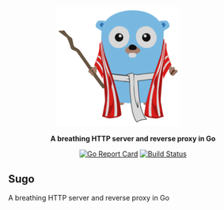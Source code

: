 <div align="center" markdown="1">

<img src="./sugo.svg" alt="Angular Doxize" width="250" style="margin-left:-60px;">

**A breathing HTTP server and reverse proxy in Go**

[![Go Report Card](https://goreportcard.com/badge/github.com/geocine/sugo)](https://goreportcard.com/report/github.com/geocine/golem-hook) [![Build Status](https://travis-ci.org/geocine/sugo.svg?branch=master)](https://travis-ci.org/geocine/sugo)

</div>

## Sugo

A breathing HTTP server and reverse proxy in Go
